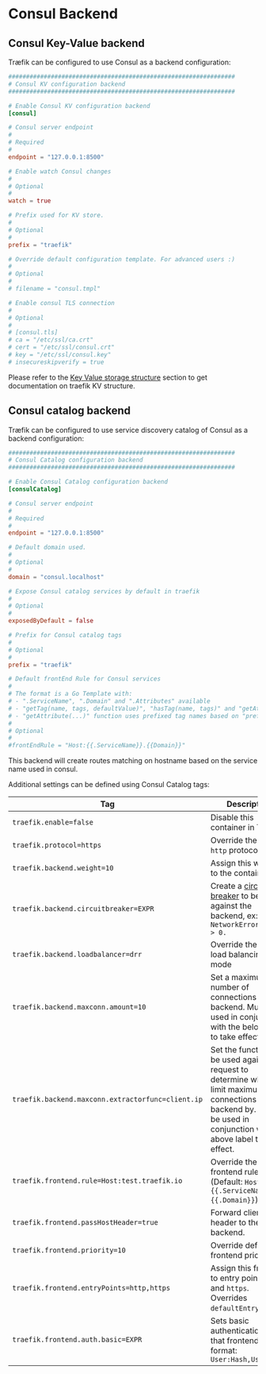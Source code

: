 # Consul Backend

## Consul Key-Value backend

Træfik can be configured to use Consul as a backend configuration:

```toml
################################################################
# Consul KV configuration backend
################################################################

# Enable Consul KV configuration backend
[consul]

# Consul server endpoint
#
# Required
#
endpoint = "127.0.0.1:8500"

# Enable watch Consul changes
#
# Optional
#
watch = true

# Prefix used for KV store.
#
# Optional
#
prefix = "traefik"

# Override default configuration template. For advanced users :)
#
# Optional
#
# filename = "consul.tmpl"

# Enable consul TLS connection
#
# Optional
#
# [consul.tls]
# ca = "/etc/ssl/ca.crt"
# cert = "/etc/ssl/consul.crt"
# key = "/etc/ssl/consul.key"
# insecureskipverify = true
```

Please refer to the [Key Value storage structure](/user-guide/kv-config/#key-value-storage-structure) section to get documentation on traefik KV structure.

## Consul catalog backend

Træfik can be configured to use service discovery catalog of Consul as a backend configuration:

```toml
################################################################
# Consul Catalog configuration backend
################################################################

# Enable Consul Catalog configuration backend
[consulCatalog]

# Consul server endpoint
#
# Required
#
endpoint = "127.0.0.1:8500"

# Default domain used.
#
# Optional
#
domain = "consul.localhost"

# Expose Consul catalog services by default in traefik
#
# Optional
#
exposedByDefault = false

# Prefix for Consul catalog tags
#
# Optional
#
prefix = "traefik"

# Default frontEnd Rule for Consul services
#
# The format is a Go Template with:
# - ".ServiceName", ".Domain" and ".Attributes" available
# - "getTag(name, tags, defaultValue)", "hasTag(name, tags)" and "getAttribute(name, tags, defaultValue)" functions are available
# - "getAttribute(...)" function uses prefixed tag names based on "prefix" value
#
# Optional
#
#frontEndRule = "Host:{{.ServiceName}}.{{Domain}}"
```

This backend will create routes matching on hostname based on the service name used in consul.

Additional settings can be defined using Consul Catalog tags:

| Tag                                               | Description                                                                                                                                                                        |
|---------------------------------------------------|------------------------------------------------------------------------------------------------------------------------------------------------------------------------------------|
| `traefik.enable=false`                            | Disable this container in Træfik                                                                                                                                                   |
| `traefik.protocol=https`                          | Override the default `http` protocol                                                                                                                                               |
| `traefik.backend.weight=10`                       | Assign this weight to the container                                                                                                                                                |
| `traefik.backend.circuitbreaker=EXPR`             | Create a [circuit breaker](/basics/#backends) to be used against the backend, ex: `NetworkErrorRatio() > 0.`                                                                       |
| `traefik.backend.loadbalancer=drr`                | Override the default load balancing mode                                                                                                                                           |
| `traefik.backend.maxconn.amount=10`               | Set a maximum number of connections to the backend. Must be used in conjunction with the below label to take effect.                                                               |
| `traefik.backend.maxconn.extractorfunc=client.ip` | Set the function to be used against the request to determine what to limit maximum connections to the backend by. Must be used in conjunction with the above label to take effect. |
| `traefik.frontend.rule=Host:test.traefik.io`      | Override the default frontend rule (Default: `Host:{{.ServiceName}}.{{.Domain}}`).                                                                                                 |
| `traefik.frontend.passHostHeader=true`            | Forward client `Host` header to the backend.                                                                                                                                       |
| `traefik.frontend.priority=10`                    | Override default frontend priority                                                                                                                                                 |
| `traefik.frontend.entryPoints=http,https`         | Assign this frontend to entry points `http` and `https`. Overrides `defaultEntryPoints`.                                                                                           |
| `traefik.frontend.auth.basic=EXPR`                | Sets basic authentication for that frontend in CSV format: `User:Hash,User:Hash`                                                                                                   |
